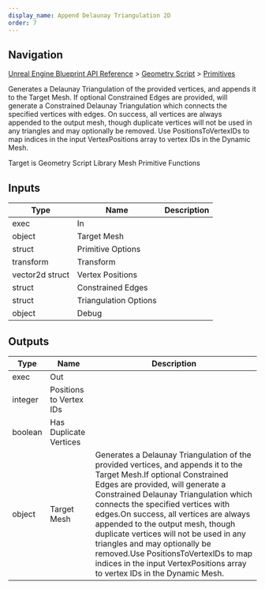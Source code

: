 ```yaml
---
display_name: Append Delaunay Triangulation 2D
order: 7
---
```

## Navigation

[Unreal Engine Blueprint API Reference](https://dev.epicgames.com/documentation/en-us/unreal-engine/BlueprintAPI) > [Geometry Script](https://dev.epicgames.com/documentation/en-us/unreal-engine/BlueprintAPI/GeometryScript) > [Primitives](https://dev.epicgames.com/documentation/en-us/unreal-engine/BlueprintAPI/GeometryScript/Primitives)

Generates a Delaunay Triangulation of the provided vertices, and appends it to the Target Mesh.
If optional Constrained Edges are provided, will generate a Constrained Delaunay Triangulation which connects the specified vertices with edges.
On success, all vertices are always appended to the output mesh, though duplicate vertices will not be used in any triangles and may optionally be removed.
Use PositionsToVertexIDs to map indices in the input VertexPositions array to vertex IDs in the Dynamic Mesh.

Target is Geometry Script Library Mesh Primitive Functions

## Inputs

| Type | Name | Description |
| --- | --- | --- |
| exec | In |  |
| object | Target Mesh |  |
| struct | Primitive Options |  |
| transform | Transform |  |
| vector2d struct | Vertex Positions |  |
| struct | Constrained Edges |  |
| struct | Triangulation Options |  |
| object | Debug |  |

## Outputs

| Type | Name | Description |
| --- | --- | --- |
| exec | Out |  |
| integer | Positions to Vertex IDs |  |
| boolean | Has Duplicate Vertices |  |
| object | Target Mesh | Generates a Delaunay Triangulation of the provided vertices, and appends it to the Target Mesh.If optional Constrained Edges are provided, will generate a Constrained Delaunay Triangulation which connects the specified vertices with edges.On success, all vertices are always appended to the output mesh, though duplicate vertices will not be used in any triangles and may optionally be removed.Use PositionsToVertexIDs to map indices in the input VertexPositions array to vertex IDs in the Dynamic Mesh. |
